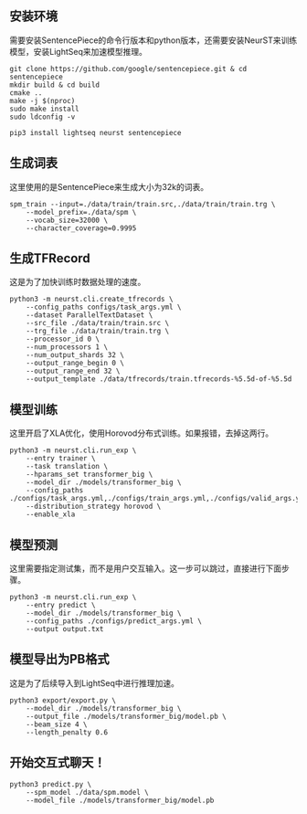 ## 安装环境
需要安装SentencePiece的命令行版本和python版本，还需要安装NeurST来训练模型，安装LightSeq来加速模型推理。

```shell
git clone https://github.com/google/sentencepiece.git & cd sentencepiece
mkdir build & cd build
cmake ..
make -j $(nproc)
sudo make install
sudo ldconfig -v

pip3 install lightseq neurst sentencepiece
```

## 生成词表
这里使用的是SentencePiece来生成大小为32k的词表。

```shell
spm_train --input=./data/train/train.src,./data/train/train.trg \
    --model_prefix=./data/spm \
    --vocab_size=32000 \
    --character_coverage=0.9995
```

## 生成TFRecord
这是为了加快训练时数据处理的速度。

```shell
python3 -m neurst.cli.create_tfrecords \
    --config_paths configs/task_args.yml \
    --dataset ParallelTextDataset \
    --src_file ./data/train/train.src \
    --trg_file ./data/train/train.trg \
    --processor_id 0 \
    --num_processors 1 \
    --num_output_shards 32 \
    --output_range_begin 0 \
    --output_range_end 32 \
    --output_template ./data/tfrecords/train.tfrecords-%5.5d-of-%5.5d
```

## 模型训练
这里开启了XLA优化，使用Horovod分布式训练。如果报错，去掉这两行。

```shell
python3 -m neurst.cli.run_exp \
    --entry trainer \
    --task translation \
    --hparams_set transformer_big \
    --model_dir ./models/transformer_big \
    --config_paths ./configs/task_args.yml,./configs/train_args.yml,./configs/valid_args.yml
    --distribution_strategy horovod \
    --enable_xla
```

## 模型预测
这里需要指定测试集，而不是用户交互输入。这一步可以跳过，直接进行下面步骤。

```shell
python3 -m neurst.cli.run_exp \
    --entry predict \
    --model_dir ./models/transformer_big \
    --config_paths ./configs/predict_args.yml \
    --output output.txt
```

## 模型导出为PB格式
这是为了后续导入到LightSeq中进行推理加速。

```shell
python3 export/export.py \
    --model_dir ./models/transformer_big \
    --output_file ./models/transformer_big/model.pb \
    --beam_size 4 \
    --length_penalty 0.6
```

## 开始交互式聊天！

```shell
python3 predict.py \
    --spm_model ./data/spm.model \
    --model_file ./models/transformer_big/model.pb
```
